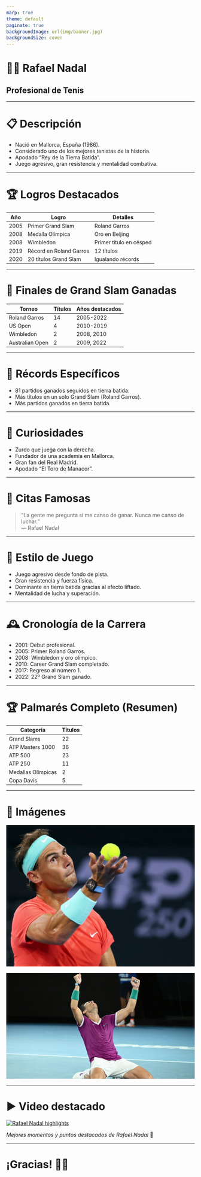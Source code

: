 ```yaml
---
marp: true
theme: default
paginate: true
backgroundImage: url(img/banner.jpg)
backgroundSize: cover
---
```


# 🎾🔥 Rafael Nadal  
## Profesional de Tenis  

---

# 📋 Descripción  
- Nació en Mallorca, España (1986).  
- Considerado uno de los mejores tenistas de la historia.  
- Apodado “Rey de la Tierra Batida”.  
- Juego agresivo, gran resistencia y mentalidad combativa.  

---

# 🏆 Logros Destacados  

| Año  | Logro                         | Detalles                  |
|------|-------------------------------|---------------------------|
| 2005 | Primer Grand Slam             | Roland Garros             |
| 2008 | Medalla Olímpica              | Oro en Beijing            |
| 2008 | Wimbledon                    | Primer título en césped   |
| 2019 | Récord en Roland Garros      | 12 títulos                |
| 2020 | 20 títulos Grand Slam         | Igualando récords         |

---

# 🏅 Finales de Grand Slam Ganadas  

| Torneo          | Títulos  | Años destacados                   |
|-----------------|----------|----------------------------------|
| Roland Garros   | 14       | 2005-2022                       |
| US Open         | 4        | 2010-2019                       |
| Wimbledon       | 2        | 2008, 2010                      |
| Australian Open | 2        | 2009, 2022                      |

---

# 🎯 Récords Específicos  
- 81 partidos ganados seguidos en tierra batida.  
- Más títulos en un solo Grand Slam (Roland Garros).  
- Más partidos ganados en tierra batida.  

---

# 🤩 Curiosidades  
- Zurdo que juega con la derecha.  
- Fundador de una academia en Mallorca.  
- Gran fan del Real Madrid.  
- Apodado “El Toro de Manacor”.  

---

# 💬 Citas Famosas  
> “La gente me pregunta si me canso de ganar. Nunca me canso de luchar.”  
> — Rafael Nadal

---

# 🎾 Estilo de Juego  
- Juego agresivo desde fondo de pista.  
- Gran resistencia y fuerza física.  
- Dominante en tierra batida gracias al efecto liftado.  
- Mentalidad de lucha y superación.  

---

# 🕰️ Cronología de la Carrera  
- 2001: Debut profesional.  
- 2005: Primer Roland Garros.  
- 2008: Wimbledon y oro olímpico.  
- 2010: Career Grand Slam completado.  
- 2017: Regreso al número 1.  
- 2022: 22º Grand Slam ganado.  

---

# 🏆 Palmarés Completo (Resumen)  

| Categoría         | Títulos  |
|-------------------|----------|
| Grand Slams       | 22       |
| ATP Masters 1000  | 36       |
| ATP 500           | 23       |
| ATP 250           | 11       |
| Medallas Olímpicas| 2        |
| Copa Davis        | 5        |

---

# 📸 Imágenes  

![Rafael Nadal en acción](img/accion.jpg)  

![Rafael Nadal celebrando un título](img/australia.jpg)  

---

# ▶️ Video destacado  

[![Rafael Nadal highlights](https://img.youtube.com/vi/qzDFLdJK1tY/0.jpg)](https://www.youtube.com/watch?v=qzDFLdJK1tY)  

*Mejores momentos y puntos destacados de Rafael Nadal* 🎥  

---

# ¡Gracias! 🎾🔥  
